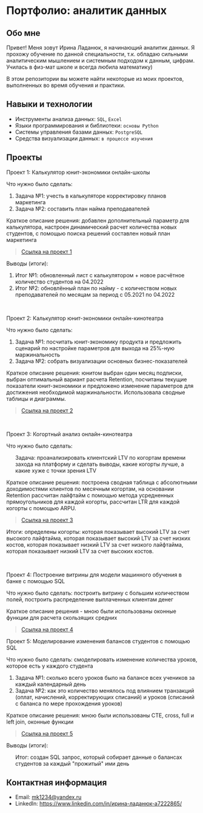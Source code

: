 # Портфолио: аналитик данных

## Обо мне 

Привет! Меня зовут Ирина Ладанюк, я начинающий аналитик данных. Я прохожу обучение по данной специальности, т.к. обладаю сильными аналитическим мышлением и системным подходом к данным, цифрам. Училась в физ-мат школе и всегда любила математику)

В этом репозитории вы можете найти некоторые из моих проектов, выполненных во время обучения и практики.
<br>

## Навыки и технологии
- Инструменты анализа данных: ``SQL``, ``Excel`` 
- Языки программирования и библиотеки: ``основы Python`` 
- Системы управления базами данных: ``PostgreSQL``
- Средства визуализации данных: ``в процессе изучения``




## Проекты
<p> Проект 1: Калькулятор юнит-экономики онлайн-школы</p>
<p>Что нужно было сделать:<p>
<ol>
  <li>Задача №1: учесть в калькуляторе корректировку планов маркетинга</li> 
  <li>Задача №2: составить план найма преподавателей</li> 
</ol>

<p> Краткое описание решения: добавлен дополнительный параметр для калькулятора, настроен динамический расчет количества новых студентов, с помощью поиска решений составлен новый план маркетинга


> <a href="ПРОЕКТ 1 Калькулятор юнит-экономики школы.xlsx">Ссылка на проект 1</a>
 

<p>Выводы (итоги):<p>
<ol>
  <li>Итог №1: обновленный лист с калькулятором + новое расчётное количество студентов на 04.2022</li> 
  <li>Итог №2: обновлённый план по найму - с количеством новых преподавателей по месяцам за период с 05.2021 по 04.2022</li> 
</ol>
<br> 

<p> Проект 2: Калькулятор юнит-экономики онлайн-кинотеатра</p>
<p>Что нужно было сделать:<p>
<ol>
  <li>Задача №1: посчитать юнит-экономику продукта и предложить сценарий по настройке параметров для выхода на 25%-ную маржинальность</li> 
  <li>Задача №2: собрать визуализации основных бизнес-показателей</li> 
</ol>

<p>Краткое описание решения: юнитом выбран один месяц подписки, выбран оптимальный вариант расчета Retention, посчитаны текущие показатели юнит-экономики и предложено изменение параметров для достижения необходимой маржинальности. Использовала сводные таблицы и диаграммы.

> <a href="ПРОЕКТ 2 Калькулятор юнит-экономики кинотеатра.xlsx">Ссылка на проект 2</a>

 

<br> 
<p> Проект 3: Когортный анализ онлайн-кинотеатра </p>
<p>Что нужно было сделать:<p>
<ol>
Задача: проанализировать клиентский LTV по когортам времени захода на платформу и сделать выводы, какие когорты лучше, а какие хуже с точки зрения LTV</li>
  
</ol>

<p>Краткое описание решения: построена сводная таблица с абсолютными доходимостями клиентов по месячным когортам, на основании Retention рассчитан лайфтайм с помощью метода усредненных прямоугольников для каждой когорты, рассчитан LTR для каждой когорты с помощью ARPU. <p>
  
> <a href="ПРОЕКТ 3 Когортный анализ.xlsx">Ссылка на проект 3</a>

Итоги: определены когорты: которая показывает высокий LTV за счет высокого лайфтайма, которая показывает высокий LTV за счет низких костов, которая показывает низкий LTV за счет низкого лайфтайма, которая показывает низкий LTV за счет высоких костов.</li>
  
</ol>

<br> 
<p>Проект 4: Построение витрины для модели машинного обучения в банке с помощью SQL </p> 
<p>Что нужно было сделать: построить витрину с большим количеством полей, построить распределение выплаченных клиентам денег<p>
  
<p>Краткое описание решения - мною были использованы оконные функции для расчета скользящих средних<p>

> <a href="ПРОЕКТ 4 Построение витрины для модели машинного обучения в банке.xlsx">Ссылка на проект 4</a>

  



<p>Проект 5: Моделирование изменения балансов студентов с помощью SQL</p> 
<p>Что нужно было сделать: смоделировать изменение количества уроков, которое есть у каждого студента<p>
<ol>
  <li>Задача №1: сколько всего уроков было на балансе всех учеников за каждый календарный день</li>
  <li>Задача №2: как это количество менялось под влиянием транзакций (оплат, начислений, корректирующих списаний) и уроков (списаний с баланса по мере прохождения уроков)</li>
</ol>

<p>Краткое описание решения: мною были использованы CTE, cross, full и left join, оконные функции <p>

> <a href="ПРОЕКТ 5 Моделирование изменения балансов студентов.docx">Ссылка на проект 5</a>

 
 <p>Выводы (итоги):<p>
<ol>
Итог: создан SQL запрос, который собирает данные о балансах студентов за каждый "прожитый" ими день</li>
  
</ol>

## Контактная информация
- Email: mk1234@yandex.ru
- LinkedIn: https://www.linkedin.com/in/ирина-ладанюк-a7222865/

